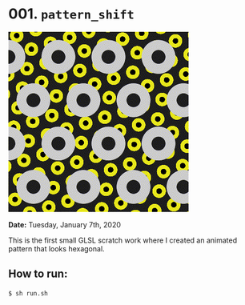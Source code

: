 # 001. `pattern_shift`

![Shifting Circles](./animation.gif)

**Date:** Tuesday, January 7th, 2020

This is the first small GLSL scratch work where I created an animated pattern that looks hexagonal.

## How to run:
```bash
$ sh run.sh
```
